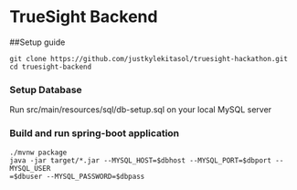 # TrueSight Backend

##Setup guide

```
git clone https://github.com/justkylekitasol/truesight-hackathon.git
cd truesight-backend
```
### Setup Database

Run src/main/resources/sql/db-setup.sql on your local MySQL server

### Build and run spring-boot application
```
./mvnw package
java -jar target/*.jar --MYSQL_HOST=$dbhost --MYSQL_PORT=$dbport --MYSQL_USER
=$dbuser --MYSQL_PASSWORD=$dbpass     
```
